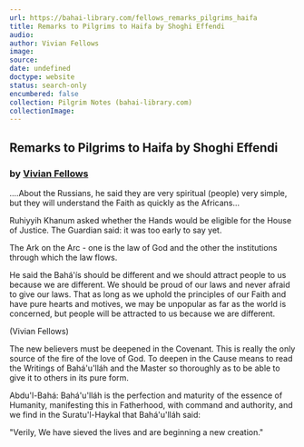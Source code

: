```yaml
---
url: https://bahai-library.com/fellows_remarks_pilgrims_haifa
title: Remarks to Pilgrims to Haifa by Shoghi Effendi
audio: 
author: Vivian Fellows
image: 
source: 
date: undefined
doctype: website
status: search-only
encumbered: false
collection: Pilgrim Notes (bahai-library.com)
collectionImage: 
---
```



## Remarks to Pilgrims to Haifa by Shoghi Effendi

### by [Vivian Fellows](https://bahai-library.com/author/Vivian+Fellows)


....About the Russians, he said they are very spiritual (people) very simple, but they will understand the Faith as quickly as the Africans...

Ruhiyyih Khanum asked whether the Hands would be eligible for the House of Justice. The Guardian said: it was too early to say yet.

The Ark on the Arc - one is the law of God and the other the institutions through which the law flows.

He said the Bahá'ís should be different and we should attract people to us because we are different. We should be proud of our laws and never afraid to give our laws. That as long as we uphold the principles of our Faith and have pure hearts and motives, we may be unpopular as far as the world is concerned, but people will be attracted to us because we are different.

(Vivian Fellows)

  
The new believers must be deepened in the Covenant. This is really the only source of the fire of the love of God. To deepen in the Cause means to read the Writings of Bahá'u'lláh and the Master so thoroughly as to be able to give it to others in its pure form.

Abdu'l-Bahá: Bahá'u'lláh is the perfection and maturity of the essence of Humanity, manifesting this in Fatherhood, with command and authority, and we find in the Suratu'l-Haykal that Bahá'u'lláh said:

"Verily, We have sieved the lives and are beginning a new creation."